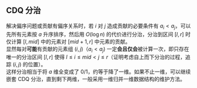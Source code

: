## CDQ 分治

解决偏序问题或贡献有偏序关系时，若 $i$ 对 $j$ 造成贡献的必要条件有 $a_i < a_j$，可以先所有元素按 $a$ 升序排序，然后用 $O(\log n)$ 的代价进行分治，分治到区间 $[l, r]$ 时仅计算 $[l, mid]$ 中的元素对 $[mid + 1, r]$ 中元素的贡献。  
显然每对**可能**有贡献的元素组 $(i, j)$（$a_i < a_j)$ 一定**会且仅会**被计算一次，即只存在唯一的分治区间 $[l, r]$ 使得 $l \leq i \leq mid < j \leq r$（证明考虑自上而下分治的过程，追踪 $(i, j)$ 的位置）。  
这样分治相当于将 $a$ 维全变成了 $0/1$，约等于降了一维。如果不止一维，可以继续嵌套 CDQ 分治，直到剩下两维，一般采用一维归并一维数据结构的维护方法。
